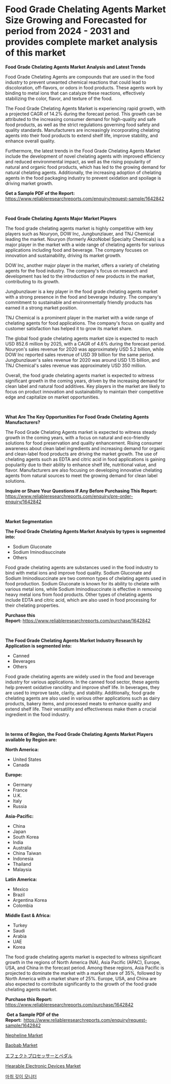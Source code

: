<p><h1>Food Grade Chelating Agents Market Size Growing and Forecasted for period from 2024 - 2031 and provides complete market analysis of this market</h1></p><p><strong>Food Grade Chelating Agents Market Analysis and Latest Trends</strong></p>
<p><p>Food Grade Chelating Agents are compounds that are used in the food industry to prevent unwanted chemical reactions that could lead to discoloration, off-flavors, or odors in food products. These agents work by binding to metal ions that can catalyze these reactions, effectively stabilizing the color, flavor, and texture of the food.</p><p>The Food Grade Chelating Agents Market is experiencing rapid growth, with a projected CAGR of 14.2% during the forecast period. This growth can be attributed to the increasing consumer demand for high-quality and safe food products, as well as the strict regulations governing food safety and quality standards. Manufacturers are increasingly incorporating chelating agents into their food products to extend shelf life, improve stability, and enhance overall quality.</p><p>Furthermore, the latest trends in the Food Grade Chelating Agents Market include the development of novel chelating agents with improved efficiency and reduced environmental impact, as well as the rising popularity of natural and organic food products, which has led to the growing demand for natural chelating agents. Additionally, the increasing adoption of chelating agents in the food packaging industry to prevent oxidation and spoilage is driving market growth.</p></p>
<p><strong>Get a Sample PDF of the Report:&nbsp;</strong> <a href="https://www.reliableresearchreports.com/enquiry/request-sample/1642842">https://www.reliableresearchreports.com/enquiry/request-sample/1642842</a></p>
<p>&nbsp;</p>
<p><strong>Food Grade Chelating Agents Major Market Players</strong></p>
<p><p>The food grade chelating agents market is highly competitive with key players such as Nouryon, DOW Inc, Jungbunzlauer, and TNJ Chemical leading the market. Nouryon (formerly AkzoNobel Specialty Chemicals) is a major player in the market with a wide range of chelating agents for various applications including food and beverage. The company focuses on innovation and sustainability, driving its market growth.</p><p>DOW Inc, another major player in the market, offers a variety of chelating agents for the food industry. The company's focus on research and development has led to the introduction of new products in the market, contributing to its growth.</p><p>Jungbunzlauer is a key player in the food grade chelating agents market with a strong presence in the food and beverage industry. The company's commitment to sustainable and environmentally friendly products has earned it a strong market position.</p><p>TNJ Chemical is a prominent player in the market with a wide range of chelating agents for food applications. The company's focus on quality and customer satisfaction has helped it to grow its market share.</p><p>The global food grade chelating agents market size is expected to reach USD 852.6 million by 2025, with a CAGR of 4.6% during the forecast period. Nouryon's sales revenue for 2020 was approximately USD 5.2 billion, while DOW Inc reported sales revenue of USD 39 billion for the same period. Jungbunzlauer's sales revenue for 2020 was around USD 1.15 billion, and TNJ Chemical's sales revenue was approximately USD 350 million. </p><p>Overall, the food grade chelating agents market is expected to witness significant growth in the coming years, driven by the increasing demand for clean label and natural food additives. Key players in the market are likely to focus on product innovation and sustainability to maintain their competitive edge and capitalize on market opportunities.</p></p>
<p>&nbsp;</p>
<p><strong>What Are The Key Opportunities For Food Grade Chelating Agents Manufacturers?</strong></p>
<p><p>The Food Grade Chelating Agents market is expected to witness steady growth in the coming years, with a focus on natural and eco-friendly solutions for food preservation and quality enhancement. Rising consumer awareness about clean label ingredients and increasing demand for organic and clean-label food products are driving the market growth. The use of chelating agents such as EDTA and citric acid in food applications is gaining popularity due to their ability to enhance shelf life, nutritional value, and flavor. Manufacturers are also focusing on developing innovative chelating agents from natural sources to meet the growing demand for clean label solutions.</p></p>
<p><strong>Inquire or Share Your Questions If Any Before Purchasing This Report:</strong> <a href="https://www.reliableresearchreports.com/enquiry/pre-order-enquiry/1642842">https://www.reliableresearchreports.com/enquiry/pre-order-enquiry/1642842</a></p>
<p>&nbsp;</p>
<p><strong>Market Segmentation</strong></p>
<p><strong>The Food Grade Chelating Agents Market Analysis by types is segmented into:</strong></p>
<p><ul><li>Sodium Gluconate</li><li>Sodium Iminodisuccinate</li><li>Others</li></ul></p>
<p><p>Food grade chelating agents are substances used in the food industry to bind with metal ions and improve food quality. Sodium Gluconate and Sodium Iminodisuccinate are two common types of chelating agents used in food production. Sodium Gluconate is known for its ability to chelate with various metal ions, while Sodium Iminodisuccinate is effective in removing heavy metal ions from food products. Other types of chelating agents include EDTA and citric acid, which are also used in food processing for their chelating properties.</p></p>
<p><strong>Purchase this Report:&nbsp;</strong><a href="https://www.reliableresearchreports.com/purchase/1642842">https://www.reliableresearchreports.com/purchase/1642842</a></p>
<p>&nbsp;</p>
<p><strong>The Food Grade Chelating Agents Market Industry Research by Application is segmented into:</strong></p>
<p><ul><li>Canned</li><li>Beverages</li><li>Others</li></ul></p>
<p><p>Food grade chelating agents are widely used in the food and beverage industry for various applications. In the canned food sector, these agents help prevent oxidative rancidity and improve shelf life. In beverages, they are used to improve taste, clarity, and stability. Additionally, food grade chelating agents are also used in various other applications such as dairy products, bakery items, and processed meats to enhance quality and extend shelf life. Their versatility and effectiveness make them a crucial ingredient in the food industry.</p></p>
<p>&nbsp;</p>
<p><strong>In terms of Region, the Food Grade Chelating Agents Market Players available by Region are:</strong></p>
<p>
    <p> <strong> North America: </strong>
        <ul>
            <li>United States</li>
            <li>Canada</li>
        </ul>
        </p> 
    <p> <strong> Europe: </strong>
        <ul>
            <li>Germany</li>
            <li>France</li>
            <li>U.K.</li>
            <li>Italy</li>
            <li>Russia</li>
        </ul>
        </p> 
    <p> <strong> Asia-Pacific: </strong>
        <ul>
            <li>China</li>
            <li>Japan</li>
            <li>South Korea</li>
            <li>India</li>
            <li>Australia</li>
            <li>China Taiwan</li>
            <li>Indonesia</li>
            <li>Thailand</li>
            <li>Malaysia</li>
        </ul>
        </p> 
    <p> <strong> Latin America: </strong>
        <ul>
            <li>Mexico</li>
            <li>Brazil</li>
            <li>Argentina Korea</li>
            <li>Colombia</li>
        </ul>
        </p> 
    <p> <strong> Middle East & Africa: </strong>
        <ul>
            <li>Turkey</li>
            <li>Saudi</li>
            <li>Arabia</li>
            <li>UAE</li>
            <li>Korea</li>
        </ul>
    </p>
    </p>
<p><p>The food grade chelating agents market is expected to witness significant growth in the regions of North America (NA), Asia Pacific (APAC), Europe, USA, and China in the forecast period. Among these regions, Asia Pacific is projected to dominate the market with a market share of 35%, followed by North America with a market share of 25%. Europe, USA, and China are also expected to contribute significantly to the growth of the food grade chelating agents market.</p></p>
<p><strong>Purchase this Report: </strong><a href="https://www.reliableresearchreports.com/purchase/1642842">https://www.reliableresearchreports.com/purchase/1642842</a></p>
<p>&nbsp;<strong>Get a Sample PDF of the Report:&nbsp;&nbsp;</strong><a href="https://www.reliableresearchreports.com/enquiry/request-sample/1642842">https://www.reliableresearchreports.com/enquiry/request-sample/1642842</a></p>
<p><strong></strong></p>
<p><p><a href="https://view.publitas.com/reportprime-1/nepheline-market-centers-on-aspects-such-as-market-growth-market-share-market-opportunity-and-projected-forecasts-spanning-from-2024-to-2031/">Nepheline Market</a></p><p><a href="https://view.publitas.com/reportprime-1/baobab-market-size-share-trends-analysis-report-by-material-by-type-by-end-user-by-region-and-segment-forecasts-2024-2031/">Baobab Market</a></p><p><a href="https://medium.com/@bracarafogo/%E3%82%A8%E3%83%95%E3%82%A7%E3%82%AF%E3%83%88%E3%83%97%E3%83%AD%E3%82%BB%E3%83%83%E3%82%B5%E3%83%BC%E3%81%A8%E3%83%9A%E3%83%80%E3%83%AB%E3%81%AE%E5%B8%82%E5%A0%B4%E5%88%86%E6%9E%90%E3%81%A82024%E5%B9%B4%E3%81%8B%E3%82%892031%E5%B9%B4%E3%81%BE%E3%81%A7%E3%81%AE%E6%9C%9F%E9%96%93%E3%81%AE%E4%BA%88%E6%B8%AC%E3%81%95%E3%82%8C%E3%82%8B%E8%A6%8F%E6%A8%A1-da8e4b504df9">エフェクトプロセッサーとペダル</a></p><p><a href="https://circular-yam-9b9.notion.site/Hearable-Electronic-Devices-Market-Offers-Provide-Insightful-Data-for-the-Time-Period-from-2024-to-2-5406aabeb58f4ec3906a0f6b503aee49">Hearable Electronic Devices Market</a></p><p><a href="https://medium.com/@rashellcooperkf5apeha9cpb/%EB%A7%88%EC%B7%A8-%EA%B9%8A%EC%9D%B4-%EB%AA%A8%EB%8B%88%ED%84%B0-%EC%8B%9C%EC%9E%A5-%EC%8B%9C%EC%9E%A5-%EC%A0%90%EC%9C%A0%EC%9C%A8-%EC%8B%9C%EC%9E%A5-%EB%8F%99%ED%96%A5-%EB%B0%8F-%EB%AF%B8%EB%9E%98-%EC%84%B1%EC%9E%A5-%ED%83%90%EC%83%89-bb1490f11043">마취 깊이 모니터</a></p></p>